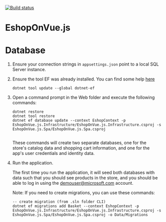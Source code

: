 [![Build status](https://github.com/michelcedric/EshopOnVue.js/actions/workflows/dotnet.yml/badge.svg)](https://github.com/michelcedric/EshopOnVue.js/actions/workflows/dotnet.yml)
# EshopOnVue.js

# Database
1. Ensure your connection strings in `appsettings.json` point to a local SQL Server instance.
1. Ensure the tool EF was already installed. You can find some help [here](https://docs.microsoft.com/ef/core/miscellaneous/cli/dotnet)

    ```
    dotnet tool update --global dotnet-ef
    ```

1. Open a command prompt in the Web folder and execute the following commands:

    ```
    dotnet restore
    dotnet tool restore
    dotnet ef database update --context EshopContext -p EshopOnVue.js.Infrastructure/EshopOnVue.js.Infrastructure.csproj -s EshopOnVue.js.Spa/EshopOnVue.js.Spa.csproj
  
    ```

    These commands will create two separate databases, one for the store's catalog data and shopping cart information, and one for the app's user credentials and identity data.

1. Run the application.

    The first time you run the application, it will seed both databases with data such that you should see products in the store, and you should be able to log in using the demouser@microsoft.com account.

    Note: If you need to create migrations, you can use these commands:

    ```
    -- create migration (from .sln folder CLI)
    dotnet ef migrations add Basket --context EshopContext -p EshopOnVue.js.Infrastructure/EshopOnVue.js.Infrastructure.csproj -s EshopOnVue.js.Spa/EshopOnVue.js.Spa.csproj -o Data/Migrations
    ```

